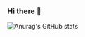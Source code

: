 ### Hi there 👋
![Anurag's GitHub stats](https://github-readme-stats.vercel.app/api?username=youhavetopay&show_icons=true&theme=radical)

<!--
**youhavetopay/youhavetopay** is a ✨ _special_ ✨ repository because its `README.md` (this file) appears on your GitHub profile.

Here are some ideas to get you started:

- 🔭 I’m currently working on ...
- 🌱 I’m currently learning ...
- 👯 I’m looking to collaborate on ...
- 🤔 I’m looking for help with ...
- 💬 Ask me about ...
- 📫 How to reach me: ...
- 😄 Pronouns: ...
- ⚡ Fun fact: ...
-->
